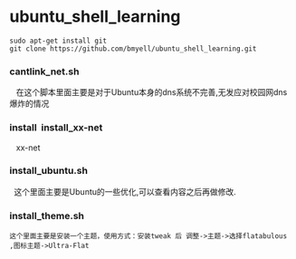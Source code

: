# ubuntu_shell_learning
```
sudo apt-get install git
git clone https://github.com/bmyell/ubuntu_shell_learning.git
```
### cantlink_net.sh
    在这个脚本里面主要是对于Ubuntu本身的dns系统不完善,无发应对校园网dns爆炸的情况
### install  install_xx-net
    xx-net 
### install_ubuntu.sh 
    这个里面主要是Ubuntu的一些优化,可以查看内容之后再做修改.
### install_theme.sh
    这个里面主要是安装一个主题，使用方式：安装tweak 后 调整->主题->选择flatabulous ,图标主题->Ultra-Flat
